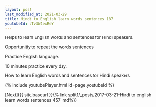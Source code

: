 ```yaml
---
layout: post
last_modified_at: 2021-03-29
title: Hindi to English learn words sentences 187 
youtubeId: oTv3W4exReY
---
```

 
 
Helps to learn English words and sentences for Hindi speakers.

Opportunitiy to repeat the words sentences. 

Practice English language. 
 
10 minutes practice every day. 
 
How to learn English words and sentences for Hindi speakers 
 
{% include youtubePlayer.html id=page.youtubeId %}
 
 
[Next]({{ site.baseurl }}{% link  split1/_posts/2017-03-21-Hindi to english learn words sentences 457 .md%})
 
